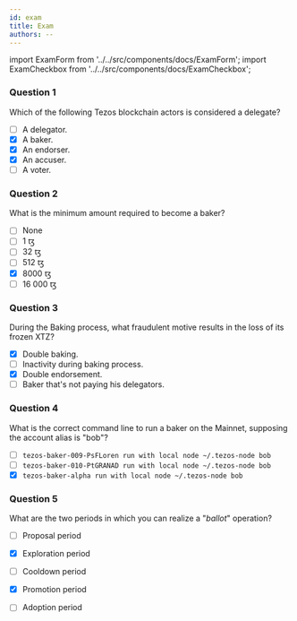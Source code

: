 ```yaml
---
id: exam
title: Exam
authors: --
---
```


import ExamForm from '../../src/components/docs/ExamForm';
import ExamCheckbox from '../../src/components/docs/ExamCheckbox';

### Question 1

Which of the following Tezos blockchain actors is considered a delegate?

- [ ] A delegator.
- [x] A baker.
- [x] An endorser.
- [x] An accuser.
- [ ] A voter.

### Question 2

What is the minimum amount required to become a baker?

- [ ] None
- [ ] 1 ꜩ
- [ ] 32 ꜩ
- [ ] 512 ꜩ
- [x] 8000 ꜩ
- [ ] 16 000 ꜩ

### Question 3

During the Baking process, what fraudulent motive results in the loss of its frozen XTZ? 

- [x] Double baking.
- [ ] Inactivity during baking process.
- [x] Double endorsement.
- [ ] Baker that's not paying his delegators.

### Question 4

What is the correct command line to run a baker on the Mainnet, supposing the account alias is "bob"?

- [ ] `tezos-baker-009-PsFLoren run with local node ~/.tezos-node bob`
- [ ] `tezos-baker-010-PtGRANAD run with local node ~/.tezos-node bob`
- [x] `tezos-baker-alpha run with local node ~/.tezos-node bob`

### Question 5

What are the two periods in which you can realize a "*ballot*" operation?

- [ ] Proposal period
- [x] Exploration period
- [ ] Cooldown period
- [x] Promotion period
- [ ] Adoption period

